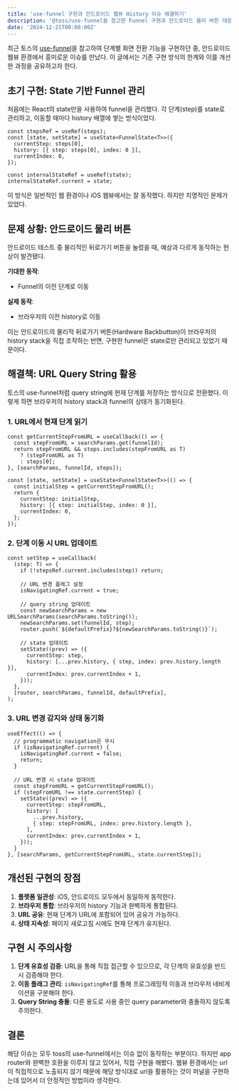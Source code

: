 ```yaml
---
title: 'use-funnel 구현과 안드로이드 웹뷰 History 이슈 해결하기'
description: '@toss/use-funnel을 참고한 Funnel 구현과 안드로이드 물리 버튼 대응'
date: '2024-12-21T00:00:00Z'
---
```


최근 토스의 [use-funnel](https://use-funnel.slash.page/ko)을 참고하여 단계별 화면 전환 기능을 구현하던 중, 안드로이드 웹뷰 환경에서 흥미로운 이슈를 만났다. 이 글에서는 기존 구현 방식의 한계와 이를 개선한 과정을 공유하고자 한다.

## 초기 구현: State 기반 Funnel 관리

처음에는 React의 state만을 사용하여 funnel을 관리했다. 각 단계(step)를 state로 관리하고, 이동할 때마다 history 배열에 쌓는 방식이었다.

```tsx
const stepsRef = useRef(steps);
const [state, setState] = useState<FunnelState<T>>({
  currentStep: steps[0],
  history: [{ step: steps[0], index: 0 }],
  currentIndex: 0,
});

const internalStateRef = useRef(state);
internalStateRef.current = state;
```

이 방식은 일반적인 웹 환경이나 iOS 웹뷰에서는 잘 동작했다. 하지만 치명적인 문제가 있었다.

## 문제 상황: 안드로이드 물리 버튼

안드로이드 테스트 중 물리적인 뒤로가기 버튼을 눌렀을 때, 예상과 다르게 동작하는 현상이 발견됐다.

**기대한 동작**:

- Funnel의 이전 단계로 이동

**실제 동작**:

- 브라우저의 이전 history로 이동

이는 안드로이드의 물리적 뒤로가기 버튼(Hardware Backbutton)이 브라우저의 history stack을 직접 조작하는 반면, 구현한 funnel은 state로만 관리되고 있었기 때문이다.

## 해결책: URL Query String 활용

토스의 use-funnel처럼 query string에 현재 단계를 저장하는 방식으로 전환했다. 이렇게 하면 브라우저의 history stack과 funnel의 상태가 동기화된다.

### 1. URL에서 현재 단계 읽기

```tsx
const getCurrentStepFromURL = useCallback(() => {
  const stepFromURL = searchParams.get(funnelId);
  return stepFromURL && steps.includes(stepFromURL as T)
    ? (stepFromURL as T)
    : steps[0];
}, [searchParams, funnelId, steps]);

const [state, setState] = useState<FunnelState<T>>(() => {
  const initialStep = getCurrentStepFromURL();
  return {
    currentStep: initialStep,
    history: [{ step: initialStep, index: 0 }],
    currentIndex: 0,
  };
});
```

### 2. 단계 이동 시 URL 업데이트

```tsx
const setStep = useCallback(
  (step: T) => {
    if (!stepsRef.current.includes(step)) return;

    // URL 변경 플래그 설정
    isNavigatingRef.current = true;

    // query string 업데이트
    const newSearchParams = new URLSearchParams(searchParams.toString());
    newSearchParams.set(funnelId, step);
    router.push(`${defaultPrefix}?${newSearchParams.toString()}`);

    // state 업데이트
    setState((prev) => ({
      currentStep: step,
      history: [...prev.history, { step, index: prev.history.length }],
      currentIndex: prev.currentIndex + 1,
    }));
  },
  [router, searchParams, funnelId, defaultPrefix],
);
```

### 3. URL 변경 감지와 상태 동기화

```tsx
useEffect(() => {
  // programmatic navigation은 무시
  if (isNavigatingRef.current) {
    isNavigatingRef.current = false;
    return;
  }

  // URL 변경 시 state 업데이트
  const stepFromURL = getCurrentStepFromURL();
  if (stepFromURL !== state.currentStep) {
    setState((prev) => ({
      currentStep: stepFromURL,
      history: [
        ...prev.history,
        { step: stepFromURL, index: prev.history.length },
      ],
      currentIndex: prev.currentIndex + 1,
    }));
  }
}, [searchParams, getCurrentStepFromURL, state.currentStep]);
```

## 개선된 구현의 장점

1. **플랫폼 일관성**: iOS, 안드로이드 모두에서 동일하게 동작한다.
2. **브라우저 통합**: 브라우저의 history 기능과 완벽하게 통합된다.
3. **URL 공유**: 현재 단계가 URL에 포함되어 있어 공유가 가능하다.
4. **상태 지속성**: 페이지 새로고침 시에도 현재 단계가 유지된다.

## 구현 시 주의사항

1. **단계 유효성 검증**: URL을 통해 직접 접근할 수 있으므로, 각 단계의 유효성을 반드시 검증해야 한다.
2. **이동 플래그 관리**: `isNavigatingRef`를 통해 프로그래밍적 이동과 브라우저 네비게이션을 구분해야 한다.
3. **Query String 충돌**: 다른 용도로 사용 중인 query parameter와 충돌하지 않도록 주의한다.

## 결론

해당 이슈는 모두 toss의 use-funnel에서는 이슈 없이 동작하는 부분이다. 하지만 app router와 완벽한 호환을 이루지 않고 있어서, 직접 구현을 해봤다. 웹뷰 환경에서는 url이 직접적으로 노출되지 않기 때문에 해당 방식대로 url을 활용하는 것이 퍼널을 구현하는데 있어서 더 안정적인 방법이라 생각한다.
